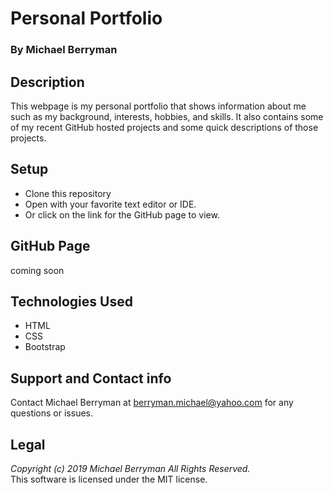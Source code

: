 # Personal Portfolio

### By Michael Berryman

## Description
This webpage is my personal portfolio that shows information about me such as my background, interests, hobbies, and skills. It also contains some of my recent GitHub hosted projects and some quick descriptions of those projects.

## Setup
* Clone this repository
* Open with your favorite text editor or IDE.
* Or click on the link for the GitHub page to view.

## GitHub Page
coming soon

## Technologies Used
* HTML
* CSS
* Bootstrap

## Support and Contact info
Contact Michael Berryman at berryman.michael@yahoo.com for any questions or issues.

## Legal
_Copyright (c) 2019 Michael Berryman All Rights Reserved._  
This software is licensed under the MIT license.
